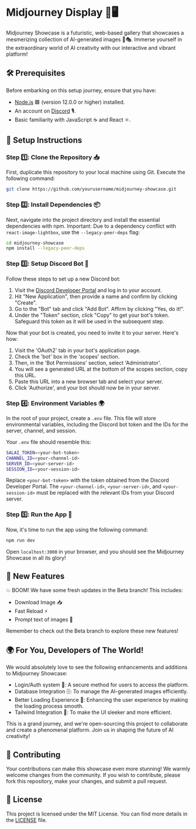 # Midjourney Display 🎨🖥️ 

Midjourney Showcase is a futuristic, web-based gallery that showcases a mesmerizing collection of AI-generated images 🤖🎭. Immerse yourself in the extraordinary world of AI creativity with our interactive and vibrant platform!

## 🛠️ Prerequisites

Before embarking on this setup journey, ensure that you have:

- [Node.js](https://nodejs.org/en/download/) 🟩 (version 12.0.0 or higher) installed.
- An account on [Discord](https://discord.com/) 🎙️.
- Basic familiarity with JavaScript ☕ and React ⚛️.

## 🔧 Setup Instructions

### Step 1️⃣: Clone the Repository 📥

First, duplicate this repository to your local machine using Git. Execute the following command:

```bash
git clone https://github.com/yourusername/midjourney-showcase.git
```

### Step 2️⃣: Install Dependencies 📦

Next, navigate into the project directory and install the essential dependencies with npm. Important: Due to a dependency conflict with `react-image-lightbox`, use the `--legacy-peer-deps` flag:

```bash
cd midjourney-showcase
npm install --legacy-peer-deps
```

### Step 3️⃣: Setup Discord Bot 🤖

Follow these steps to set up a new Discord bot:

1. Visit the [Discord Developer Portal](https://discord.com/developers/applications) and log in to your account.
2. Hit "New Application", then provide a name and confirm by clicking "Create".
3. Go to the "Bot" tab and click "Add Bot". Affirm by clicking "Yes, do it!".
4. Under the "Token" section, click "Copy" to get your bot's token. Safeguard this token as it will be used in the subsequent step.

Now that your bot is created, you need to invite it to your server. Here's how:

1. Visit the 'OAuth2' tab in your bot's application page.
2. Check the 'bot' box in the 'scopes' section.
3. Then, in the 'Bot Permissions' section, select 'Administrator'.
4. You will see a generated URL at the bottom of the scopes section, copy this URL.
5. Paste this URL into a new browser tab and select your server.
6. Click 'Authorize', and your bot should now be in your server.

### Step 4️⃣: Environment Variables 🌍

In the root of your project, create a `.env` file. This file will store environmental variables, including the Discord bot token and the IDs for the server, channel, and session.

Your `.env` file should resemble this:

```bash
SALAI_TOKEN=<your-bot-token>
CHANNEL_ID=<your-channel-id>
SERVER_ID=<your-server-id>
SESSION_ID=<your-session-id>
```

Replace `<your-bot-token>` with the token obtained from the Discord Developer Portal. The `<your-channel-id>`, `<your-server-id>`, and `<your-session-id>` must be replaced with the relevant IDs from your Discord server.

### Step 5️⃣: Run the App 🚀

Now, it's time to run the app using the following command:

```bash
npm run dev
```

Open `localhost:3000` in your browser, and you should see the Midjourney Showcase in all its glory!

## 🚀 New Features

💥 BOOM! We have some fresh updates in the Beta branch! This includes:

- Download Image 📥 
- Fast Reload ⚡
- Prompt text of images 📃

Remember to check out the Beta branch to explore these new features!

## 🌍 For You, Developers of The World!

We would absolutely love to see the following enhancements and additions to Midjourney Showcase:

- Login/Auth system 🛂: A secure method for users to access the platform.
- Database Integration 🗄️: To manage the AI-generated images efficiently.
- Better Loading Experience 🔄: Enhancing the user experience by making the loading process smooth.
- Tailwind Integration 💨: To make the UI sleeker and more efficient.

This is a grand journey, and we're open-sourcing this project to collaborate and create a phenomenal platform. Join us in shaping the future of AI creativity! 

## 🤝 Contributing

Your contributions can make this showcase even more stunning! We warmly welcome changes from the community. If you wish to contribute, please fork this repository, make your changes, and submit a pull request.

## 📜 License

This project is licensed under the MIT License. You can find more details in the [LICENSE](./LICENSE) file.
